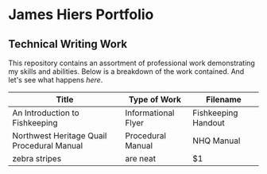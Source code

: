 # **James Hiers Portfolio**
## Technical Writing Work

This repository contains an assortment of professional work demonstrating my skills and abilities. Below is a breakdown of the work contained.
And let's see what happens *here*.


| Title         | Type of Work          | Filename  |
| ------------- | --------------------- | ---------|
| An Introduction to Fishkeeping      | Informational Flyer        |     Fishkeeping Handout |
| Northwest Heritage Quail Procedural Manual      | Procedural Manual              |       NHQ Manual |
| zebra stripes | are neat              |        $1 |
